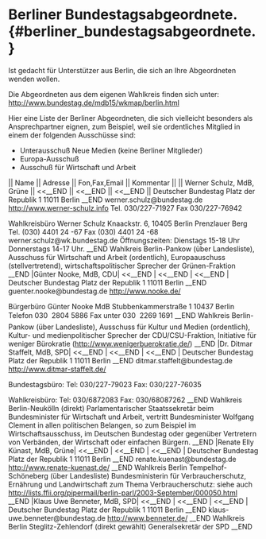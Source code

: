 # Berliner Bundestagsabgeordnete. {#berliner_bundestagsabgeordnete.}

Ist gedacht für Unterstützer aus Berlin, die sich an Ihre Abgeordneten
wenden wollen.

Die Abgeordneten aus dem eigenen Wahlkreis finden sich unter:
<http://www.bundestag.de/mdb15/wkmap/berlin.html>

Hier eine Liste der Berliner Abgeordneten, die sich vielleicht besonders
als Ansprechpartner eignen, zum Beispiel, weil sie ordentliches Mitglied
in einem der folgenden Ausschüsse sind:

-   Unterausschuß Neue Medien (keine Berliner Mitglieder)
-   Europa-Ausschuß
-   Ausschuß für Wirtschaft und Arbeit

\|\| Name \|\| Adresse \|\| Fon,Fax,Email \|\| Kommentar \|\| \|\|
Werner Schulz, MdB, Grüne \|\| \<\<\_\_END \|\| \<\<\_\_END \|\|
\<\<\_\_END \|\| Deutscher Bundestag Platz der Republik 1 11011 Berlin
\_\_END werner.schulz\@bundestag.de <http://www.werner-schulz.info> Tel.
030/227-71927 Fax 030/227-76942

Wahlkreisbüro Werner Schulz Knaackstr. 6, 10405 Berlin Prenzlauer Berg
Tel. (030) 4401 24 -67 Fax (030) 4401 24 -68
werner.schulz\@wk.bundestag.de Öffnungszeiten: Dienstags 15-18 Uhr
Donnerstags 14-17 Uhr. \_\_END Wahlkreis Berlin-Pankow (über
Landesliste), Ausschuss für Wirtschaft und Arbeit (ordentlich),
Europaauschuss (stellvertretend), wirtschaftspolitischer Sprecher der
Grünen-Fraktion \_\_END \|Günter Nooke, MdB, CDU\| \<\<\_\_END \|
\<\<\_\_END \| \<\<\_\_END \| Deutscher Bundestag Platz der Republik 1
11011 Berlin \_\_END guenter.nooke\@bundestag.de <http://www.nooke.de/>

Bürgerbüro Günter Nooke MdB Stubbenkammerstraße 1 10437 Berlin Telefon
030  2804 5886 Fax unter 030  2269 1691 \_\_END Wahlkreis
Berlin-Pankow (über Landesliste), Ausschuss für Kultur und Medien
(ordentlich), Kultur- und medienpolitischer Sprecher der
CDU/CSU-Fraktion, Initiative für weniger Bürokratie
(http://www.wenigerbuerokratie.de/) \_\_END \|Dr. Ditmar Staffelt, MdB,
SPD\| \<\<\_\_END \| \<\<\_\_END \| \<\<\_\_END \| Deutscher Bundestag
Platz der Republik 1 11011 Berlin \_\_END ditmar.staffelt\@bundestag.de
<http://www.ditmar-staffelt.de/>

Bundestagsbüro: Tel: 030/227-79023 Fax: 030/227-76035

Wahlkreisbüro: Tel: 030/6872083 Fax: 030/68087262 \_\_END Wahlkreis
Berlin-Neukölln (direkt) Parlamentarischer Staatssekretär beim
Bundesminister für Wirtschaft und Arbeit, vertritt Bundesminister
Wolfgang Clement in allen politischen Belangen, so zum Beispiel im
Wirtschaftsausschuss, im Deutschen Bundestag oder gegenüber Vertretern
von Verbänden, der Wirtschaft oder einfachen Bürgern. \_\_END \|Renate
Elly Künast, MdB, Grüne\| \<\<\_\_END \| \<\<\_\_END \| \<\<\_\_END \|
Deutscher Bundestag Platz der Republik 1 11011 Berlin \_\_END
renate.kuenast\@bundestag.de <http://www.renate-kuenast.de/> \_\_END
Wahlkreis Berlin Tempelhof-Schöneberg (über Landesliste)
Bundesministerin für Verbraucherschutz, Ernährung und Landwirtschaft zum
Thema Verbraucherschutz: siehe auch
<http://lists.ffii.org/pipermail/berlin-parl/2003-September/000050.html>
\_\_END \|Klaus Uwe Benneter, MdB, SPD\| \<\<\_\_END \| \<\<\_\_END \|
\<\<\_\_END \| Deutscher Bundestag Platz der Republik 1 11011 Berlin
\_\_END klaus-uwe.benneter\@bundestag.de <http://www.benneter.de/>
\_\_END Wahlkreis Berlin Steglitz-Zehlendorf (direkt gewählt)
Generalsekretär der SPD \_\_END
